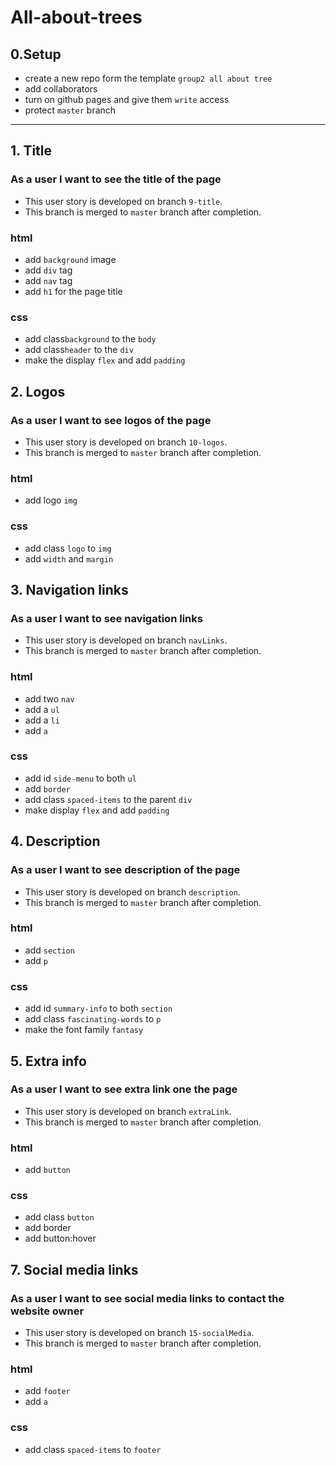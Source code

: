 # All-about-trees

## 0.Setup

- create a new repo form the template `group2 all about tree`
- add collaborators
- turn on github pages and give them `write` access
- protect `master` branch

---

## 1. Title

### As a user I want to see the title of the page

- This user story is developed on branch `9-title`.
- This branch is merged to `master` branch after completion.

### html

- add `background` image
- add `div` tag
- add `nav` tag
- add `h1` for the page title

### css

- add class`background` to the `body`
- add class`header` to the `div`
- make the display `flex` and add `padding`

## 2. Logos

### As a user I want to see logos of the page

- This user story is developed on branch `10-logos`.
- This branch is merged to `master` branch after completion.

### html

- add logo `img`

### css

- add class `logo` to `img`
- add `width` and `margin`

## 3. Navigation links

### As a user I want to see navigation links

- This user story is developed on branch `navLinks`.
- This branch is merged to `master` branch after completion.

### html

- add two `nav`
- add a `ul`
- add a `li`
- add `a`

### css

- add id `side-menu` to both `ul`
- add `border`
- add class `spaced-items` to the parent `div`
- make display `flex` and add `padding`

## 4. Description

### As a user I want to see description of the page

- This user story is developed on branch `description`.
- This branch is merged to `master` branch after completion.

### html

- add `section`
- add `p`

### css

- add id `summary-info` to both `section`
- add class `fascinating-words` to `p`
- make the font family `fantasy`

## 5. Extra info

### As a user I want to see extra link one the page

- This user story is developed on branch `extraLink`.
- This branch is merged to `master` branch after completion.

### html

- add `button`

### css

- add class `button`
- add border
- add button:hover

## 7. Social media links

### As a user I want to see social media links to contact the website owner

- This user story is developed on branch `15-socialMedia`.
- This branch is merged to `master` branch after completion.

### html

- add `footer`
- add `a`

### css

- add class `spaced-items` to `footer`
